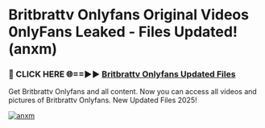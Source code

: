 # Britbrattv Onlyfans Original Videos 0nlyFans Leaked - Files Updated! (anxm)

<h3>🔴 CLICK HERE 🌐==►► <a href="https://tinyurl.com/2m67pmp6" rel="nofollow">Britbrattv Onlyfans Updated Files</a></h3>

Get Britbrattv Onlyfans and all content. Now you can access all videos and pictures of Britbrattv Onlyfans. New Updated Files 2025!

[![anxm](https://i.imgur.com/H4QAA4z.gif)](https://tinyurl.com/2m67pmp6)